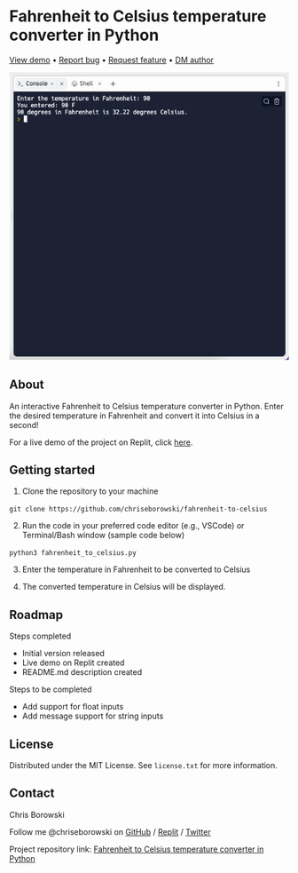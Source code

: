 # Fahrenheit to Celsius temperature converter in Python

[View demo](https://replit.com/@chriseborowski/Fahrenheit-to-Celsius-temperature-converter) • [Report bug](https://github.com/chriseborowski/fahrenheit-to-celsius/issues) • [Request feature](https://github.com/chriseborowski/fahrenheit-to-celsius/issues) • [DM author](https://twitter.com/chriseborowski)

![Live demo](https://github.com/chriseborowski/fahrenheit-to-celsius/blob/main/live_demo.png)

## About

An interactive Fahrenheit to Celsius temperature converter in Python. Enter the desired temperature in Fahrenheit and convert it into Celsius in a second!

For a live demo of the project on Replit, click [here](https://replit.com/@chriseborowski/fahrenheit-celsius-temperature-converter).

## Getting started

1. Clone the repository to your machine

`git clone https://github.com/chriseborowski/fahrenheit-to-celsius`

2. Run the code in your preferred code editor (e.g., VSCode) or Terminal/Bash window (sample code below)

`python3 fahrenheit_to_celsius.py`

3. Enter the temperature in Fahrenheit to be converted to Celsius

4. The converted temperature in Celsius will be displayed.

## Roadmap

Steps completed

* Initial version released 
* Live demo on Replit created 
* README.md description created

Steps to be completed

* Add support for float inputs
* Add message support for string inputs

## License

Distributed under the MIT License. See `license.txt` for more information.

## Contact

Chris Borowski

Follow me @chriseborowski on [GitHub](https://github.com/chriseborowski) / [Replit](https://replit.com/@chriseborowski/) / [Twitter](https://twitter.com/chriseborowski)

Project repository link: [Fahrenheit to Celsius temperature converter in Python](https://github.com/chriseborowski/fahrenheit-to-celsius)
